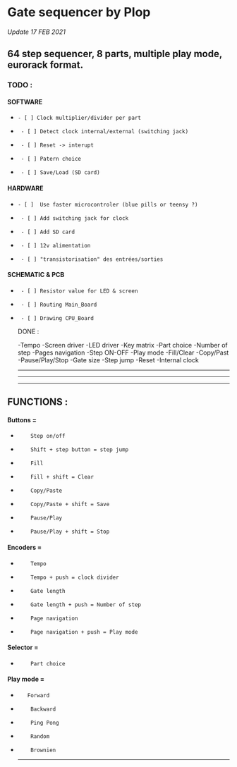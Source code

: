 #   Gate sequencer by Plop

  *Update 17 FEB 2021*

##   64 step sequencer, 8 parts, multiple play mode, eurorack format.


###   TODO :

#### SOFTWARE

-     - [ ] Clock multiplier/divider per part
-      - [ ] Detect clock internal/external (switching jack)
-      - [ ] Reset -> interupt
-      - [ ] Patern choice
-      - [ ] Save/Load (SD card)
  

####     HARDWARE

-     - [ ]  Use faster microcontroler (blue pills or teensy ?)
-      - [ ] Add switching jack for clock
-      - [ ] Add SD card
-      - [ ] 12v alimentation
-      - [ ] "transistorisation" des entrées/sorties
      
      
####     SCHEMATIC & PCB
    
-      - [ ] Resistor value for LED & screen
-      - [ ] Routing Main_Board
-      - [ ] Drawing CPU_Board


  DONE :

    -Tempo
    -Screen driver
    -LED driver
    -Key matrix
    -Part choice
    -Number of step
    -Pages navigation
    -Step ON-OFF
    -Play mode
    -Fill/Clear
    -Copy/Past
    -Pause/Play/Stop
    -Gate size
    -Step jump
    -Reset
    -Internal clock

  ________________________________________________________________________________________________
  ________________________________________________________________________________________________
  ________________________________________________________________________________________________


##   FUNCTIONS :
  

####     Buttons =
-         Step on/off
-         Shift + step button = step jump
-         Fill
-         Fill + shift = Clear
-         Copy/Paste
-         Copy/Paste + shift = Save
-         Pause/Play
-         Pause/Play + shift = Stop
    

####     Encoders =
-         Tempo
-         Tempo + push = clock divider
-         Gate length
-         Gate length + push = Number of step
-         Page navigation
-         Page navigation + push = Play mode
    

####     Selector =
-         Part choice

####     Play mode =
 -        Forward
-         Backward
-         Ping Pong
-         Random
-         Brownien
    

  --------------------------------------------------------------------------
